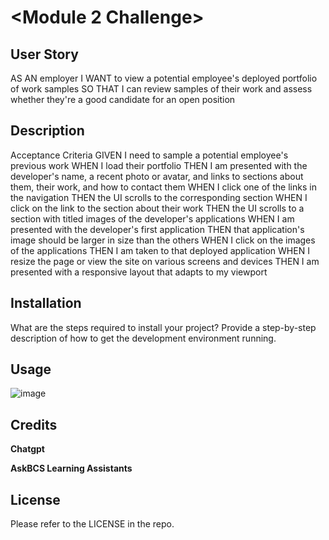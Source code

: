 # <Module 2 Challenge>

## User Story

AS AN employer
I WANT to view a potential employee's deployed portfolio of work samples
SO THAT I can review samples of their work and assess whether they're a good candidate for an open position

## Description
Acceptance Criteria
GIVEN I need to sample a potential employee's previous work
WHEN I load their portfolio
THEN I am presented with the developer's name, a recent photo or avatar, and links to sections about them, their work, and how to contact them
WHEN I click one of the links in the navigation
THEN the UI scrolls to the corresponding section
WHEN I click on the link to the section about their work
THEN the UI scrolls to a section with titled images of the developer's applications
WHEN I am presented with the developer's first application
THEN that application's image should be larger in size than the others
WHEN I click on the images of the applications
THEN I am taken to that deployed application
WHEN I resize the page or view the site on various screens and devices
THEN I am presented with a responsive layout that adapts to my viewport

## Installation

What are the steps required to install your project? Provide a step-by-step description of how to get the development environment running.

## Usage

![image](https://github.com/carlosamorales/Portfolio-Module-2-Challenge/assets/7796766/35dda07c-21a3-4371-ba3a-b2da10fe577e)



## Credits
**Chatgpt**

**AskBCS Learning Assistants**

## License

Please refer to the LICENSE in the repo.
